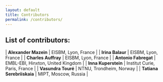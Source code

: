 ```yaml
---
layout: default
title: Contributors
permalink: /contributors/
---
```


## List of contributors:

| **Alexander Mazein** | EISBM, Lyon, France |
| **Irina Balaur** | EISBM, Lyon, France |
| **Charles Auffray** | EISBM, Lyon, France |
| **Antonio Fabregat** | EMBL-EBI, Hinxton, United Kingdom |
| **Inna Kuperstein** | Institut Curie, Paris, France |
| **Vasundra Touré** | NTNU, Trondheim, Norway |
| **Tatiana Serebriiskaia** | MIPT, Moscow, Russia |
